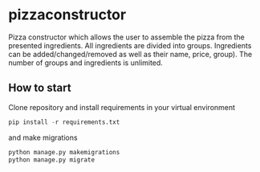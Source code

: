 # pizzaconstructor
Pizza constructor which allows the user to assemble the pizza from the presented ingredients.
All ingredients are divided into groups. Ingredients can be added/changed/removed as well as their name, price, group).
The number of groups and ingredients is unlimited.


## How to start
Clone repository and install requirements in your virtual environment
```python
pip install -r requirements.txt
```

and make migrations
```python
python manage.py makemigrations
python manage.py migrate
```
